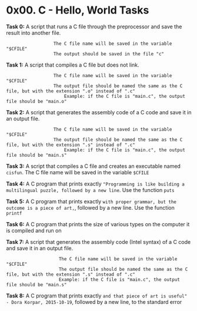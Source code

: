 # 0x00. C - Hello, World Tasks 

**Task 0:** A script that runs a C file through the preprocessor and save the result into another file.

                      The C file name will be saved in the variable "$CFILE"
                      The output should be saved in the file "c"

**Task 1:** A script that compiles a C file but does not link.

                      The C file name will be saved in the variable "$CFILE"
                      The output file should be named the same as the C file, but with the extension ".o" instead of ".c"
                          Example: if the C file is "main.c", the output file should be "main.o"

**Task 2:** A script that generates the assembly code of a C code and save it in an output file.

                      The C file name will be saved in the variable "$CFILE"
                      The output file should be named the same as the C file, but with the extension ".s" instead of ".c"
                          Example: if the C file is "main.c", the output file should be "main.s"

**Task 3:** A script that compiles a C file and creates an executable named `cisfun`. The C file name will be saved in the variable `$CFILE`

**Task 4:** A C program that prints exactly `"Programming is like building a multilingual puzzle, followed by a new line`. Use the function `puts`

**Task 5:** A C program that prints exactly `with proper grammar, but the outcome is a piece of art,`, followed by a new line. Use the function `printf`

**Task 6:** A C program that prints the size of various types on the computer it is compiled and run on

**Task 7:** A script that generates the assembly code (Intel syntax) of a C code and save it in an output file.

                        The C file name will be saved in the variable "$CFILE"
                        The output file should be named the same as the C file, but with the extension ".s" instead of ".c"
                        Example: if the C file is "main.c", the output file should be "main.s"

**Task 8:** A C program that prints exactly `and that piece of art is useful" - Dora Korpar, 2015-10-19`, followed by a new line, to the standard error
